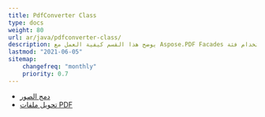 ```yaml
---
title: PdfConverter Class
type: docs
weight: 80
url: ar/java/pdfconverter-class/
description: يوضح هذا القسم كيفية العمل مع Aspose.PDF Facades باستخدام فئة PdfConverter.
lastmod: "2021-06-05"
sitemap:
    changefreq: "monthly"
    priority: 0.7
---
```


- [دمج الصور](/pdf/java/merge-images/)
- [تحويل ملفات PDF](/pdf/java/convert-pdf-file/)